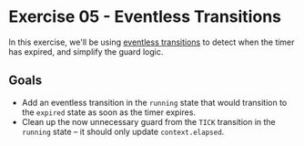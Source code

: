 # Exercise 05 - Eventless Transitions

In this exercise, we'll be using [eventless transitions](https://xstate.js.org/docs/guides/transitions.html#eventless-always-transitions) to detect when the timer has expired, and simplify the guard logic.

## Goals

- Add an eventless transition in the `running` state that would transition to the `expired` state as soon as the timer expires.
- Clean up the now unnecessary guard from the `TICK` transition in the `running` state – it should only update `context.elapsed`.
